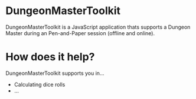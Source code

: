 DungeonMasterToolkit
====================

DungeonMasterToolkit is a JavaScript application thats supports a Dungeon Master during an Pen-and-Paper session (offline and online).

How does it help?
=================
DungeonMasterToolkit supports you in...

* Calculating dice rolls
* ...
